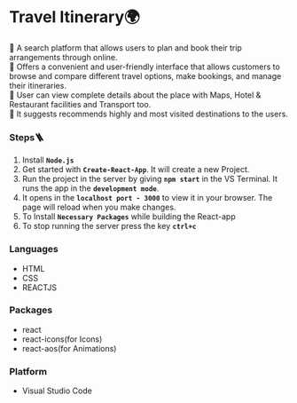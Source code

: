 # Travel Itinerary:earth_africa: 

:small_blue_diamond: A search platform that allows users to plan and book their trip arrangements through online. <br />
:small_blue_diamond: Offers a convenient and user-friendly interface that allows customers to browse and compare different travel options, make bookings, and manage their itineraries. <br />
:small_blue_diamond: User can view complete details about the place with Maps, Hotel & Restaurant facilities and Transport too. <br />
:small_blue_diamond: It suggests recommends highly and most visited destinations to the users. <br />

### Steps:ladder:

1. Install **`Node.js`**
2. Get started with **`Create-React-App`**. It will create a new Project.
3. Run the project in the server by giving **`npm start`** in the VS Terminal. It runs the app in the **`development mode`**.
4. It opens in the **`localhost port - 3000`** to view it in your browser. The page will reload when you make changes.
5. To Install **`Necessary Packages`** while building the React-app 
6. To stop running the server press the key **`ctrl+c`**


### Languages

- HTML
- CSS
- REACTJS

### Packages 

- react
- react-icons(for Icons)
- react-aos(for Animations)

### Platform

- Visual Studio Code



